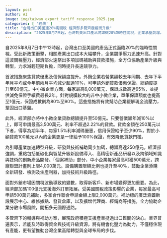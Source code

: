 ```yaml
---
layout: post
author: AI
image: img/taiwan_export_tariff_response_2025.jpg
categories: [ '經濟' ]
title: "台灣出口美國遭20%高關稅 經濟部多箭齊發緩衝升級"
description: "2025年8月7日起，台灣對美出口產品將課徵20%臨時性關稅，企業承壓劇增。經濟部立刻啟動貸款、保證、補助與技術升級四大方案，包含加碼60億元外銷保證貸款、250億元研發設備等補助及100億元拓展海外訂單資源，全力協助受衝擊產業緩解現金流，並加速轉型進軍全球新市場。"
---
```

自2025年8月7日中午12時起，台灣出口至美國的產品正式面臨20%的臨時性關稅。受此新政策衝擊，相關產業出口成本大幅攀升，企業競爭壓力迅速升高。針對這波關稅壓力，經濟部火速祭出多項加碼補助與貸款措施，全方位協助產業升級與轉型，力求減輕短期負擔，同時提升長遠競爭力。

首波措施聚焦貸款優惠及信保額度提升。外銷企業若營業額較去年同期、去年下半年月平均或今年前兩月平均減少超過10%，可申請外銷貸款優惠保證，總額度提升至60億元。中小微企業方面，每家最高6,000萬元，保證成數高達95%，並提供減免保證手續費最長2年。針對規模較大的非中小微企業，單筆保證額度也提高至1億元，保證成數則為80%至90%。這些措施將有效幫助企業緩解現金流壓力，鞏固出口基盤。

此外，經濟部亦將中小微企業貸款總額提升至50億元。只要營業額年減10%以上，即可申請最高3,500萬元、利率不超過2.22%的貸款。貸款金額在250萬元以下者，得享為期半年、每家1.5%利率減碼優惠，信用保證給予至少90%，對於小額貸款100萬元以內的企業更是一律給予100%保證，有效降低貸款門檻。

為引導產業加速轉型升級，研發與技術補助同步加碼，總額高達250億元。經濟部強調，重點包括低碳化與智慧升級新設備導入、高精密新產品研發以及跨領域知識與技術的創新產品開發。「個案補助」部分，中小企業每家最高可獲500萬元，跨廠聯盟計畫則上限4,000萬元。設備購置限額比例也提升至40%，鼓勵企業添購全新研發、檢測及生產利器，加持技術升級路徑。

面對外銷市場因關稅波動導致的變數，取得新客戶、新市場變得更加重要。為此，經濟部加碼100億元支援海外訂單拓展。受美國關稅政策影響的企業，每家最高可申請500萬元補助，多家合作聯合申請金額上限2,000萬元。補助標的廣泛涵蓋新設展示中心、維修據點、發貨倉庫，以及擴增代理商、經銷商等措施，全力協助企業分散市場風險，開拓多元國際通路。

多管齊下的輔導與補助方案，展現政府積極支援產業挺過出口難關的決心。業界普遍表示，若能及時取得資金與技術升級資源，將有機會化壓力為動力，不僅穩住現有產能，更有望推動台灣企業高階轉型與全球布局的步伐。